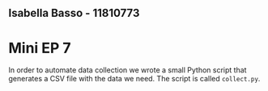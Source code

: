 ## Isabella Basso - 11810773

# Mini EP 7

In order to automate data collection we wrote a small Python script that
generates a CSV file with the data we need. The script is called `collect.py`.

